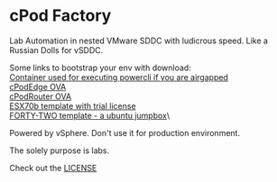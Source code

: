 # cPod Factory
Lab Automation in nested VMware SDDC with ludicrous speed.
Like a Russian Dolls for vSDDC.

Some links to bootstrap your env with download:\
[Container used for executing powercli if you are airgapped](https://bucket-garage.s3.eu-central-1.amazonaws.com/powercli-container.tar.gz)\
[cPodEdge OVA](https://bucket-garage.s3.eu-central-1.amazonaws.com/template-cPodEdge-20200909.ova.gz)\
[cPodRouter OVA](https://bucket-garage.s3.eu-central-1.amazonaws.com/template-cPodRouter-20200909.ova.gz)\
[ESX70b template with trial license](https://bucket-garage.s3.eu-central-1.amazonaws.com/template-ESX70b-20200909.ova.gz)\
[FORTY-TWO template -  a ubuntu jumpbox](https://bucket-garage.s3.eu-central-1.amazonaws.com/template-FORTY-TWO.ova)\


Powered by vSphere. Don't use it for production environment.

The solely purpose is labs.

Check out the [LICENSE](https://github.com/bdereims/cPodFactory/blob/master/LICENSE)
